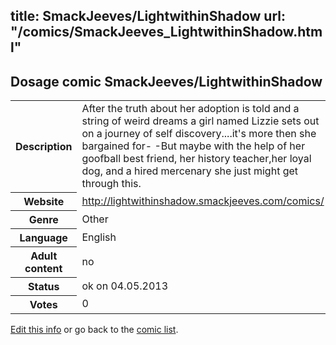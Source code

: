 title: SmackJeeves/LightwithinShadow
url: "/comics/SmackJeeves_LightwithinShadow.html"
---
Dosage comic SmackJeeves/LightwithinShadow
-----------------------------------------

<p id="msg"></p>
<script type="text/javascript">
if (window.location.search === '?edit_info_mail=sent_ok') {
  var elem = document.getElementById("msg");
  elem.innerHTML = 'Edited information sucessfully sent for review, which is usually done daily. Thanks!';
  elem.className = 'ok';
}
</script>
<table class="comicinfo">
<tr>
<th>Description</th><td>After the truth about her adoption is told and a string of weird dreams a girl named Lizzie sets out on a journey of self discovery....it's more then she bargained for- -But maybe with the help of her goofball best friend, her history teacher,her loyal dog, and a hired mercenary she just might get through this.</td>
</tr>
<tr>
<th>Website</th><td><a href="http://lightwithinshadow.smackjeeves.com/comics/">http://lightwithinshadow.smackjeeves.com/comics/</a></td>
</tr>
<tr>
<th>Genre</th><td>Other</td>
</tr>
<tr>
<th>Language</th><td>English</td>
</tr>
<tr>
<th>Adult content</th><td>no</td>
</tr>
<tr>
<th>Status</th><td>ok on 04.05.2013</td>
</tr>
<tr>
<th>Votes</th><td>0</td>
</tr>
</table>

[Edit this info](SmackJeeves_LightwithinShadow_edit.html) or go back to the [comic list](../comic-index.html).
